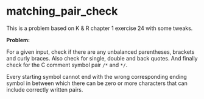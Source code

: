 # matching_pair_check

This is a problem based on K & R chapter 1 exercise 24 with some tweaks.

**Problem:**

For a given input, check if there are any unbalanced parentheses, brackets and curly braces. Also check
for single, double and back quotes. And finally check for the C comment symbol pair `/*` and `*/`.

Every starting symbol cannot end with the wrong corresponding ending symbol in between which there can
be zero or more characters that can include correctly written pairs.
